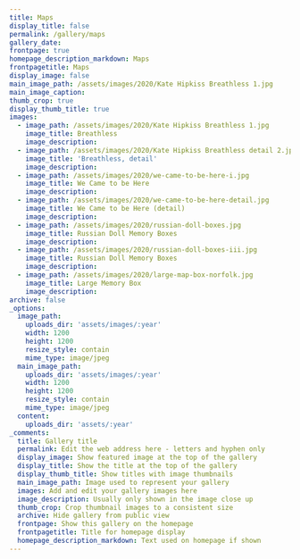 ```yaml
---
title: Maps
display_title: false
permalink: /gallery/maps
gallery_date:
frontpage: true
homepage_description_markdown: Maps
frontpagetitle: Maps
display_image: false
main_image_path: /assets/images/2020/Kate Hipkiss Breathless 1.jpg
main_image_caption:
thumb_crop: true
display_thumb_title: true
images:
  - image_path: /assets/images/2020/Kate Hipkiss Breathless 1.jpg
    image_title: Breathless
    image_description:
  - image_path: /assets/images/2020/Kate Hipkiss Breathless detail 2.jpg
    image_title: 'Breathless, detail'
    image_description:
  - image_path: /assets/images/2020/we-came-to-be-here-i.jpg
    image_title: We Came to be Here
    image_description:
  - image_path: /assets/images/2020/we-came-to-be-here-detail.jpg
    image_title: We Came to be Here (detail)
    image_description:
  - image_path: /assets/images/2020/russian-doll-boxes.jpg
    image_title: Russian Doll Memory Boxes
    image_description:
  - image_path: /assets/images/2020/russian-doll-boxes-iii.jpg
    image_title: Russian Doll Memory Boxes
    image_description:
  - image_path: /assets/images/2020/large-map-box-norfolk.jpg
    image_title: Large Memory Box
    image_description:
archive: false
_options:
  image_path:
    uploads_dir: 'assets/images/:year'
    width: 1200
    height: 1200
    resize_style: contain
    mime_type: image/jpeg
  main_image_path:
    uploads_dir: 'assets/images/:year'
    width: 1200
    height: 1200
    resize_style: contain
    mime_type: image/jpeg
  content:
    uploads_dir: 'assets/:year'
_comments:
  title: Gallery title
  permalink: Edit the web address here - letters and hyphen only
  display_image: Show featured image at the top of the gallery
  display_title: Show the title at the top of the gallery
  display_thumb_title: Show titles with image thumbnails
  main_image_path: Image used to represent your gallery
  images: Add and edit your gallery images here
  image_description: Usually only shown in the image close up
  thumb_crop: Crop thumbnail images to a consistent size
  archive: Hide gallery from public view
  frontpage: Show this gallery on the homepage
  frontpagetitle: Title for homepage display
  homepage_description_markdown: Text used on homepage if shown
---
```


